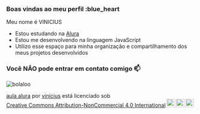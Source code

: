 ### Boas vindas ao meu perfil :blue_heart

Meu nome é VINICIUS

- Estou estudando na [Alura](https://www.alura.com.br)
- Estou me desenvolvendo na linguagem JavaScript
- Utilizo esse espaço para minha organização e compartilhamento dos meus projetos desenvolvidos

### Você NÂO pode entrar em contato comigo :mailbox:


![bolaloo](https://media.tenor.com/RlMDPYllJnIAAAAi/ruffles-cat.gif)

<p xmlns:cc="http://creativecommons.org/ns#" xmlns:dct="http://purl.org/dc/terms/"><a property="dct:title" rel="cc :attributionURL" href="https://github.com/PordeusVinicius/codigos-aulas">aula alura</a> por <a rel="cc:attributionURL dct:creator" property="cc:attributionName" href=" https://github.com/PordeusVinicius">vinicius</a> está licenciado sob <a href="https://creativecommons.org/licenses/by-nc/4.0/?ref=chooser-v1" target=" _blank" rel="license noopener noreferrer" style="display:inline-block;">Creative Commons Attribution-NonCommercial 4.0 International<img style="height:22px!important;margin-left:3px;vertical-align:text- fundo;" src="https://mirrors.creativecommons.org/presskit/icons/cc.svg?ref=chooser-v1" alt=""><img style="height:22px!important;margin-left:3px;vertical -align:texto inferior;" src="https://mirrors.creativecommons.org/presskit/icons/by.svg?ref=chooser-v1" alt=""><img style="height:22px!important;margin-left:3px;vertical -align:texto inferior;" src="https://mirrors.creativecommons.org/presskit/icons/nc.svg?ref=chooser-v1" alt=""></a></p>
